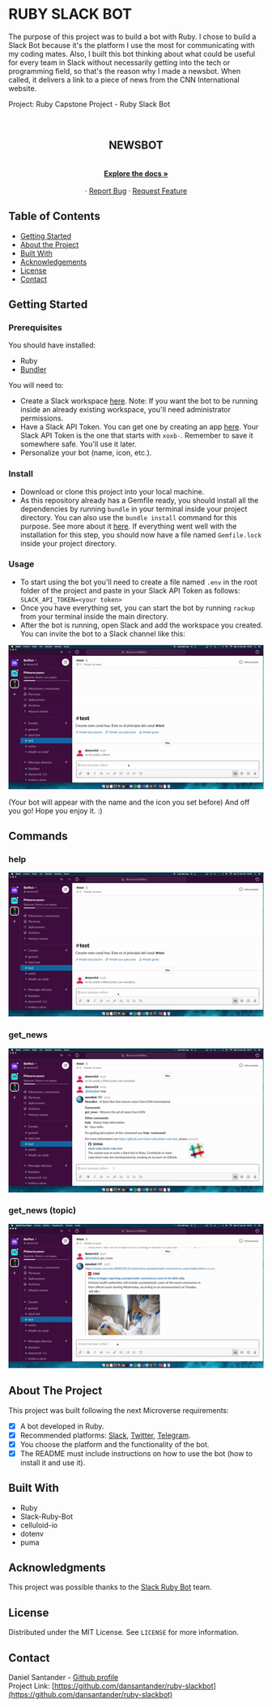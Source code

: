 # RUBY SLACK BOT

The purpose of this project was to build a bot with Ruby. I chose to build a Slack Bot because it's the platform I use the most for communicating with my coding mates. Also, I built this bot thinking about what could be useful for every team in Slack without necessarily getting into the tech or programming field, so that's the reason why I made a newsbot. When called, it delivers a link to a piece of news from the CNN International website.


Project: Ruby Capstone Project - Ruby Slack Bot

<br />
<p align="center">
  
  <h2 align="center">NEWSBOT</h2>

  <p align="center">
    <br />
    <a href="https://github.com/dansantander/ruby-slackbot"><strong>Explore the docs »</strong></a>
    <br />
    <br />
    ·
    <a href="https://github.com/dansantander/ruby-slackbot/issues">Report Bug</a>
    ·
    <a href="https://github.com/dansantander/ruby-slackbot/issues">Request Feature</a>
  </p>
</p>

## Table of Contents

* [Getting Started](#getting-started)
* [About the Project](#about-the-project)
* [Built With](#built-with)
* [Acknowledgements](#acknowledgements)
* [License](#license)
* [Contact](#contact)

## Getting Started

### Prerequisites
You should have installed:
- Ruby
- [Bundler](https://bundler.io/)

You will need to:
- Create a Slack workspace [here](https://slack.com/create#email). Note: If you want the bot to be running inside an already existing workspace, you'll need administrator permissions.
- Have a Slack API Token. You can get one by creating an app [here](http://slack.com/services/new/bot). Your Slack API Token is the one that starts with `xoxb-`. Remember to save it somewhere safe. You'll use it later.
- Personalize your bot (name, icon, etc.).

### Install

- Download or clone this project into your local machine.
- As this repository already has a Gemfile ready, you should install all the dependencies by running `bundle` in your terminal inside your project directory. You can also use the `bundle install` command for this purpose. See more about it [here](https://bundler.io/v2.0/man/bundle-install.1.html). If everything went well with the installation for this step, you should now have a file named `Gemfile.lock` inside your project directory.

### Usage

- To start using the bot you'll need to create a file named `.env` in the root folder of the project and paste in your Slack API Token as follows:
`SLACK_API_TOKEN=<your token>`
- Once you have everything set, you can start the bot by running `rackup` from your terminal inside the main directory.
- After the bot is running, open Slack and add the workspace you created. You can invite the bot to a Slack channel like this:

![invite](./gifs/invite.gif)

(Your bot will appear with the name and the icon you set before)
And off you go! Hope you enjoy it. :)

## Commands

### help

![help](./gifs/help.gif)

### get_news

![get_news](./gifs/getnews.gif)

### get_news (topic)

![get_news topic](./gifs/getnewstopics.gif)

## About The Project

This project was built following the next Microverse requirements:

- [x] A bot developed in Ruby.
- [x] Recommended platforms: [Slack](https://github.com/slack-ruby/slack-ruby-bot), [Twitter](https://github.com/muffinista/chatterbot), [Telegram](https://github.com/atipugin/telegram-bot-ruby).
- [x] You choose the platform and the functionality of the bot.
- [x] The README must include instructions on how to use the bot (how to install it and use it).

## Built With
* Ruby
* Slack-Ruby-Bot
* celluloid-io
* dotenv
* puma

## Acknowledgments

This project was possible thanks to the [Slack Ruby Bot](https://github.com/slack-ruby/slack-ruby-bot) team.

## License

Distributed under the MIT License. See `LICENSE` for more information.

## Contact

Daniel Santander - [Github profile](https://github.com/dansantander)<br>
Project Link: [https://github.com/dansantander/ruby-slackbot](https://github.com/dansantander/ruby-slackbot)


<!-- MARKDOWN LINKS & IMAGES -->
<!-- https://www.markdownguide.org/basic-syntax/#reference-style-links -->
[contributors-shield]: https://img.shields.io/github/contributors/othneildrew/Best-README-Template.svg?style=flat-square
[contributors-url]: https://github.com/RodolfoRodriguezMata/enumerable-methods/contributors
[forks-shield]: https://img.shields.io/github/forks/othneildrew/Best-README-Template.svg?style=flat-square
[forks-url]: https://github.com/othneildrew/Best-README-Template/network/members
[stars-shield]: https://img.shields.io/github/stars/othneildrew/Best-README-Template.svg?style=flat-square
[stars-url]: https://github.com/othneildrew/Best-README-Template/stargazers
[issues-shield]: https://img.shields.io/github/issues/othneildrew/Best-README-Template.svg?style=flat-square
[issues-url]: https://github.com/othneildrew/Best-README-Template/issues
[license-shield]: https://img.shields.io/github/license/othneildrew/Best-README-Template.svg?style=flat-square
[license-url]: https://github.com/othneildrew/Best-README-Template/blob/master/LICENSE.txt
[linkedin-shield]: https://img.shields.io/badge/-LinkedIn-black.svg?style=flat-square&logo=linkedin&colorB=555
[linkedin-url]: https://linkedin.com/in/othneildrew
[product-screenshot]: images/screenshot.png